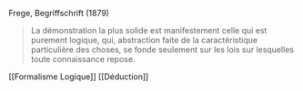 Frege, Begriffschrift (1879)
>La démonstration la plus solide est manifestement celle qui est purement logique, qui, abstraction faite de la caractéristique particulière des choses, se fonde seulement sur les lois sur lesquelles toute connaissance repose.

[[Formalisme Logique]]
[[Déduction]]